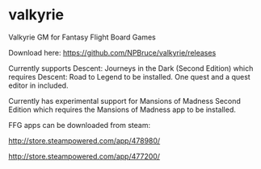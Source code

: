 # valkyrie
Valkyrie GM for Fantasy Flight Board Games

Download here:
https://github.com/NPBruce/valkyrie/releases

Currently supports Descent: Journeys in the Dark (Second Edition) which requires Descent: Road to Legend to be installed.  One quest and a quest editor in included.

Currently has experimental support for Mansions of Madness Second Edition which requires the Mansions of Madness app to be installed.

FFG apps can be downloaded from steam:

http://store.steampowered.com/app/478980/

http://store.steampowered.com/app/477200/
